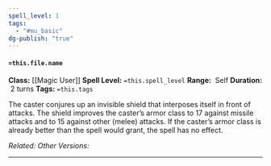 ```yaml
---
spell_level: 1
tags:
  - "#mu_basic"
dg-publish: "true"
---
```


#### `=this.file.name`

**Class:** [[Magic User]]
**Spell Level:**  `=this.spell_level`
**Range:**  Self
**Duration:**  2 turns
**Tags:** `=this.tags`

The caster conjures up an invisible shield that interposes itself in front of attacks. The shield improves the caster’s armor class to 17 against missile attacks and to 15 against other (melee) attacks. If the caster’s armor class is already better than the spell would grant, the spell has no effect.

*Related:*
*Other Versions:*
___



